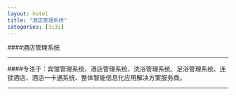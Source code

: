 ```yaml
---
layout: hotel
title: "酒店管理系统"
categories: [3i3i]
---
```

####酒店管理系统
<hr/>
####专注于：宾馆管理系统、酒店管理系统、洗浴管理系统、足浴管理系统、连锁酒店、酒店一卡通系统、整体智能信息化应用解决方案服务商。
<hr/>



